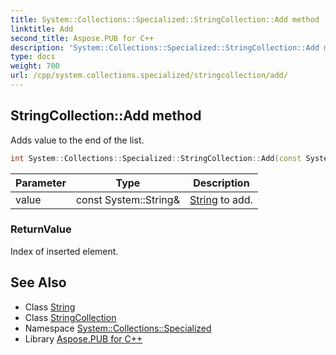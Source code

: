 ```yaml
---
title: System::Collections::Specialized::StringCollection::Add method
linktitle: Add
second_title: Aspose.PUB for C++
description: 'System::Collections::Specialized::StringCollection::Add method. Adds value to the end of the list in C++.'
type: docs
weight: 700
url: /cpp/system.collections.specialized/stringcollection/add/
---
```

## StringCollection::Add method


Adds value to the end of the list.

```cpp
int System::Collections::Specialized::StringCollection::Add(const System::String &value)
```


| Parameter | Type | Description |
| --- | --- | --- |
| value | const System::String\& | [String](../../../system/string/) to add. |

### ReturnValue

Index of inserted element.

## See Also

* Class [String](../../../system/string/)
* Class [StringCollection](../)
* Namespace [System::Collections::Specialized](../../)
* Library [Aspose.PUB for C++](../../../)

